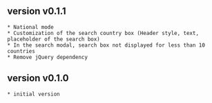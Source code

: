 ## version v0.1.1
    * National mode
    * Customization of the search country box (Header style, text, placeholder of the search box)
    * In the search modal, search box not displayed for less than 10 countries
    * Remove jQuery dependency

## version v0.1.0
    * initial version
